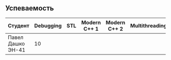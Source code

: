 ## Успеваемость

Студент|Debugging|STL|Modern C++ 1|Modern C++ 2|Multithreading|Python|Сумма
-|-|-|-|-|-|-|-
Павел Дашко ЭН-41|10||||||10
